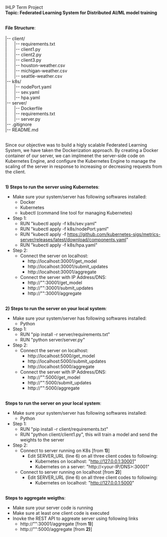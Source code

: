 IHLP Term Project <br/>
**Topic: Federated Learning System for Distributed AI/ML model training** <br/><br/>

**File Structure**:<br/><br/>
|-- client/<br/>
|&nbsp;&nbsp;&nbsp;&nbsp;&nbsp;&nbsp;|-- requirements.txt<br/>
|&nbsp;&nbsp;&nbsp;&nbsp;&nbsp;&nbsp;|-- client1.py<br/>
|&nbsp;&nbsp;&nbsp;&nbsp;&nbsp;&nbsp;|-- client2.py<br/>
|&nbsp;&nbsp;&nbsp;&nbsp;&nbsp;&nbsp;|-- client3.py<br/>
|&nbsp;&nbsp;&nbsp;&nbsp;&nbsp;&nbsp;|-- houston-weather.csv<br/>
|&nbsp;&nbsp;&nbsp;&nbsp;&nbsp;&nbsp;|-- michigan-weather.csv<br/>
|&nbsp;&nbsp;&nbsp;&nbsp;&nbsp;&nbsp;|-- seattle-weather.csv<br/>
|-- k8s/<br/>
|&nbsp;&nbsp;&nbsp;&nbsp;&nbsp;&nbsp;|-- nodePort.yaml<br/>
|&nbsp;&nbsp;&nbsp;&nbsp;&nbsp;&nbsp;|-- sev.yaml<br/>
|&nbsp;&nbsp;&nbsp;&nbsp;&nbsp;&nbsp;|-- hpa.yaml<br/>
|-- server/<br/>
|&nbsp;&nbsp;&nbsp;&nbsp;&nbsp;&nbsp;|-- Dockerfile<br/>
|&nbsp;&nbsp;&nbsp;&nbsp;&nbsp;&nbsp;|-- requirements.txt<br/>
|&nbsp;&nbsp;&nbsp;&nbsp;&nbsp;&nbsp;|-- server.py<br/>
|-- .gitignore<br/>
|-- README.md<br/>

<br/>
Since our objective was to build a higly scalable Federated Learning System, we have taken the Dockerization approach. By creating a Docker container of our server, we can implmenet the server-side code on Kubernetes Engine, and configure the Kubernetes Engine to manage the scaling of the server in response to increasing or decreasing requests from the client.
<br/><br/>

**1) Steps to run the server using Kubernetes**: <br/>
- Make sure your system/server has following softwares installed:
  - Docker
  - Kubernetes
  - kubectl (command line tool for managing Kubernetes)<br/>
- Step 1:
  - RUN "kubectl apply -f k8s/sev.yaml"
  - RUN "kubectl apply -f k8s/nodePort.yaml"
  - RUN "kubectl apply -f https://github.com/kubernetes-sigs/metrics-server/releases/latest/download/components.yaml"
  - RUN "kubectl apply -f k8s/hpa.yaml"
- Step 2:
  - Connect the server on localhost:
    - http://localhost:30001/get_model
    - http://localhost:30001/submit_updates
    - http://localhost:30001/aggregate
  - Connect the server with IP Address/DNS:
    - http://"<your-dns>":30001/get_model
    - http://"<your-dns>":30001/submit_updates
    - http://"<your-dns>":30001/aggregate
<br/><br/>

**2) Steps to run the server on your local system**: <br/>
- Make sure your system/server has following softwares installed:
  - Python<br/>
- Step 1:
  - RUN "pip install -r server/requirements.txt"
  - RUN "python server/server.py"
- Step 2:
  - Connect the server on localhost:
    - http://localhost:5000/get_model
    - http://localhost:5000/submit_updates
    - http://localhost:5000/aggregate
  - Connect the server with IP Address/DNS:
    - http://"<your-dns>":5000/get_model
    - http://"<your-dns>":5000/submit_updates
    - http://"<your-dns>":5000/aggregate
<br/><br/>

**Steps to run the server on your local system**: <br/>
- Make sure your system/server has following softwares installed:
  - Python<br/>
- Step 1:
  - RUN "pip install -r client/requirements.txt"
  - RUN "python client/client1.py", this will train a model and send the weights to the server
- Step 2:
  - Connect to server running on K8s  [from **1)**]
    - Edit SERVER_URL (line 6) on all three client codes to following:
      - Kubernetes on localhost: "http://127.0.0.1:30001"
      - Kubernetes on a server:  "http://<your-IP/DNS>:30001"
  - Connect to server running on localhost [from **2)**]
    - Edit SERVER_URL (line 6) on all three client codes to following:
      - Kubernetes on localhost: "http://127.0.0.1:5000"
<br/><br/>

**Steps to aggregate weigths**: <br/>
- Make sure your server code is running
- Make sure at least one client code is executed
- Inovke the REST API to aggreate server using following links
  - http://"<your-dns>":30001/aggregate [from **1)**]
  - http://"<your-dns>":5000/aggregate [from **2)**]